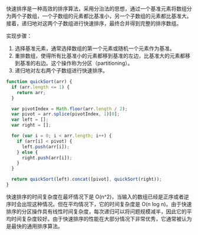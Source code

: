 快速排序是一种高效的排序算法，采用分治法的思想，通过一个基准元素将数组分为两个子数组，一个子数组的元素都比基准小，另一个子数组的元素都比基准大。接着，递归地对这两个子数组进行快速排序，最终合并得到完整的排序数组。

实现步骤：

1. 选择基准元素，通常选择数组的第一个元素或随机一个元素作为基准。
2. 重排数组，使得所有比基准小的元素都移到基准的左边，比基准大的元素都移到基准的右边。这个操作称为分区（partitioning）。
3. 递归地对左右两个子数组进行快速排序。
```javascript
function quickSort(arr) {
  if (arr.length <= 1) {
    return arr;
  }

  var pivotIndex = Math.floor(arr.length / 2);
  var pivot = arr.splice(pivotIndex, 1)[0];
  var left = [];
  var right = [];

  for (var i = 0; i < arr.length; i++) {
    if (arr[i] < pivot) {
      left.push(arr[i]);
    } else {
      right.push(arr[i]);
    }
  }

  return quickSort(left).concat([pivot], quickSort(right));
}
```

快速排序的时间复杂度在最坏情况下是 O(n^2)，当输入的数组已经是正序或者逆序时会出现这种情况。但在平均情况下，它的时间复杂度是 O(n log n)。由于快速排序的分区操作具有线性时间复杂度，每次递归可以将问题规模减半，因此它的平均时间复杂度较好。由于快速排序的性能在大部分情况下非常优秀，它通常被认为是最快的通用排序算法。
